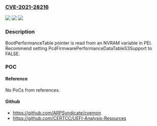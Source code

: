 ### [CVE-2021-28216](https://cve.mitre.org/cgi-bin/cvename.cgi?name=CVE-2021-28216)
![](https://img.shields.io/static/v1?label=Product&message=EDK%20II&color=blue)
![](https://img.shields.io/static/v1?label=Version&message=%3D%20EDK%20II%20Master%20&color=brighgreen)
![](https://img.shields.io/static/v1?label=Vulnerability&message=A%20case%20of%20CWE-587%20occurs%20in%20function%20FpdtStatusCodeListenerPei().&color=brighgreen)

### Description

BootPerformanceTable pointer is read from an NVRAM variable in PEI. Recommend setting PcdFirmwarePerformanceDataTableS3Support to FALSE.

### POC

#### Reference
No PoCs from references.

#### Github
- https://github.com/ARPSyndicate/cvemon
- https://github.com/CERTCC/UEFI-Analysis-Resources

